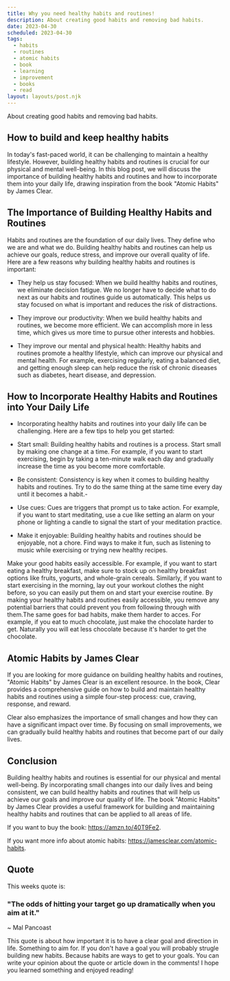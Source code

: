 ```yaml
---
title: Why you need healthy habits and routines!
description: About creating good habits and removing bad habits.
date: 2023-04-30
scheduled: 2023-04-30
tags:
  - habits
  - routines
  - atomic habits
  - book
  - learning
  - improvement
  - books
  - read 
layout: layouts/post.njk
---
```


About creating good habits and removing bad habits.

## How to build and keep healthy habits

In today's fast-paced world, it can be challenging to maintain a healthy lifestyle. However, building healthy habits and routines is crucial for our physical and mental well-being. In this blog post, we will discuss the importance of building healthy habits and routines and how to incorporate them into your daily life, drawing inspiration from the book "Atomic Habits" by James Clear.

## The Importance of Building Healthy Habits and Routines

Habits and routines are the foundation of our daily lives. They define who we are and what we do. Building healthy habits and routines can help us achieve our goals, reduce stress, and improve our overall quality of life. Here are a few reasons why building healthy habits and routines is important:

- They help us stay focused: When we build healthy habits and routines, we eliminate decision fatigue. We no longer have to decide what to do next as our habits and routines guide us automatically. This helps us stay focused on what is important and reduces the risk of distractions.

- They improve our productivity: When we build healthy habits and routines, we become more efficient. We can accomplish more in less time, which gives us more time to pursue other interests and hobbies.

- They improve our mental and physical health: Healthy habits and routines promote a healthy lifestyle, which can improve our physical and mental health. For example, exercising regularly, eating a balanced diet, and getting enough sleep can help reduce the risk of chronic diseases such as diabetes, heart disease, and depression.

## How to Incorporate Healthy Habits and Routines into Your Daily Life

- Incorporating healthy habits and routines into your daily life can be challenging. Here are a few tips to help you get started:

- Start small: Building healthy habits and routines is a process. Start small by making one change at a time. For example, if you want to start exercising, begin by taking a ten-minute walk each day and gradually increase the time as you become more comfortable.

- Be consistent: Consistency is key when it comes to building healthy habits and routines. Try to do the same thing at the same time every day until it becomes a habit.- 

- Use cues: Cues are triggers that prompt us to take action. For example, if you want to start meditating, use a cue like setting an alarm on your phone or lighting a candle to signal the start of your meditation practice.

- Make it enjoyable: Building healthy habits and routines should be enjoyable, not a chore. Find ways to make it fun, such as listening to music while exercising or trying new healthy recipes.

Make your good habits easily accessible. For example, if you want to start eating a healthy breakfast, make sure to stock up on healthy breakfast options like fruits, yogurts, and whole-grain cereals. Similarly, if you want to start exercising in the morning, lay out your workout clothes the night before, so you can easily put them on and start your exercise routine. By making your healthy habits and routines easily accessible, you remove any potential barriers that could prevent you from following through with them.The same goes for bad habits, make them harder to acces. For example, if you eat to much chocolate, just make the chocolate harder to get. Naturally you will eat less chocolate because it's harder to get the chocolate.

## Atomic Habits by James Clear
If you are looking for more guidance on building healthy habits and routines, "Atomic Habits" by James Clear is an excellent resource. In the book, Clear provides a comprehensive guide on how to build and maintain healthy habits and routines using a simple four-step process: cue, craving, response, and reward.

Clear also emphasizes the importance of small changes and how they can have a significant impact over time. By focusing on small improvements, we can gradually build healthy habits and routines that become part of our daily lives.

## Conclusion

Building healthy habits and routines is essential for our physical and mental well-being. By incorporating small changes into our daily lives and being consistent, we can build healthy habits and routines that will help us achieve our goals and improve our quality of life. The book "Atomic Habits" by James Clear provides a useful framework for building and maintaining healthy habits and routines that can be applied to all areas of life.

If you want to buy the book: https://amzn.to/40T9Fe2.

If you want more info about atomic habits: https://jamesclear.com/atomic-habits.

## Quote

This weeks quote is:

### "The odds of hitting your target go up dramatically when you aim at it."
~ Mal Pancoast

This quote is about how important it is to have a clear goal and direction in life. Something to aim for. If you don't have a goal you will probably strugle building new habits. Because habits are ways to get to your goals. You can write your opinion about the quote or article down in the comments! I hope you learned something and enjoyed reading!
